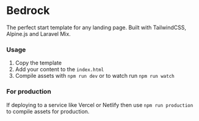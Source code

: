 # Bedrock

The perfect start template for any landing page. Built with TailwindCSS, Alpine.js and Laravel Mix.

### Usage

1. Copy the template
2. Add your content to the `index.html`
3. Compile assets with `npm run dev` or to watch run `npm run watch`

### For production

If deploying to a service like Vercel or Netlify then use `npm run production` to compile assets for production.
